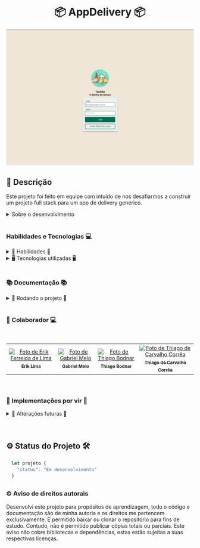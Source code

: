<h1 align="center"> 📦 AppDelivery 📦 </h1>

<div align="center">

![Preview](imagem.png)

</div>

## 📓 Descrição


 Este projeto foi feito em equipe com intuído de nos desafiarmos a construir um projeto full stack para um app de delivery genérico.


<details>
  <summary>Sobre o desenvolvimento</summary>
  <br />

  Utilizamos como base para contração da nossa equipe de desenvolvimento 2 métodos ágeis de desenvolvimento de software, o Scrum e o Kanban. O Scrum foi utilizado para a administração da equipe e das sprints e o Kanban para organizar o projeto.
  Utilizamos para desenvolver tecnologias baseadas em javascript, como React.js para o front end e node.js para o back end. Para o banco de dados utilizamos o MySQL, para a comunicação entre o front e o back utilizamos o ORM Sequelize para construir a API.
  Para a organização do projeto utilizamos o Trello e para a comunicação entre a equipe utilizamos o Discord e o Zoom.

  <br />
</details>
  <br />

### Habilidades e Tecnologias 💻

<details>
  <summary> 🦾 Habilidades 🦾</summary>
  <br />

* Desenvolvimento de aplicações React
* Desenvolvimento de aplicações Node.js
* Modelagem de banco MySQL
* Utilização de ORM Sequelize
* Utilização de bibliotecas de terceiros
* Trabalho em equipe
* Metodologias ágeis
* Utilização de ferramentas de comunicação e organização
* Criatividade
* Resolução de problemas
* Comunicação
* Organização
* Planejamento
* Autonomia

  <br />
</details>

<details>
  <summary> 🖥️ Tecnologias utilizadas 🖥️</summary>
  <br />

* React.js
* Styled Components
* Axios
* React Router
* Redux
* Hooks
* Node.js
* MySQL
* Sequelize
* Trello
* Discord
* Zoom
* Git
* GitHub
* JWT
* Bcrypt
* Docker
* PM2


  <br />
</details>

  <br />

### 📚 Documentação 📚

  <details>
    <summary> 🚀 Rodando o projeto 🚀</summary>
    <br />

  * Clone o repositório com o comando `git clone git@github.com:Erik-EFL/AppDelivery.git`
  * Entre na pasta do projeto com o comando `cd AppDelivery`

  * Para rodar o projeto, você precisará ter instalado em sua máquina o [Node.js](https://nodejs.org/en/), o [Docker](https://www.docker.com/) e caso não queira usar o docker(Recomendo que use) instale o [MySQL](https://www.mysql.com/) e . Caso não tenha, siga os passos de instalação de cada um deles.

  * Para começar vamos executar o comando `npm run docker` para iniciar o container do MySQL.
  * Agora vamos executar o comando `npm run startProject` para instalar as dependências e popular com as tabelas o banco de dados.

  * Agora vamos executar o comando `npm start` dentro da pasta back e front-end.
  * Para isso execute no seu terminal o comando `cd back-end` e depois `npm start` e depois `cd ../front-end` e `npm start`.

  * Agora você pode acessar o projeto no seu navegador através do endereço `http://localhost:3000/`

  <br />
  </details>
<br />


### 🤝 Colaborador 💻

<br />
<table>
  <tr>
      <td align="center">
      <a href="https://github.com/erik-efl">
        <img src="https://avatars.githubusercontent.com/u/56979306?s=400&u=526ff856d28fc3ce1926f51be6aa1f947156b8bb&v=4" width="100px;" alt="Foto de Erik Ferreida de Lima"/><br>
        <sub>
          <b>Erik Lima</b>
        </sub>
      </a>
    </td>
      <td align="center">
      <a href="https://github.com/kingreto1">
        <img src="https://avatars.githubusercontent.com/u/85196393?v=4" width="100px;" alt="Foto de Gabriel Melo"/><br>
        <sub>
          <b>Gabriel Melo</b>
        </sub>
      </a>
    </td>
      <td align="center">
      <a href="https://github.com/Thiago-Bodnar">
        <img src="https://avatars.githubusercontent.com/u/94481341?v=4" width="100px;" alt="Foto de Thiago Bodnar"/><br>
        <sub>
          <b>Thiago Bodnar</b>
        </sub>
      </a>
    </td>
      <td align="center">
      <a href="https://github.com/tcorrea">
        <img src="https://avatars.githubusercontent.com/u/20843662?v=4" width="100px;" alt="Foto de Thiago de Carvalho Corrêa"/><br>
        <sub>
          <b>Thiago de Carvalho Corrêa</b>
        </sub>
      </a>
    </td>
  </tr>
</table>

<br />

##

### 🚩 Implementações por vir 🚩

<details>
  <summary> 📌 Alterações futuras 📌</summary>
  <br />

* Implementação de testes unitários

  <br />
</details>

<br />
<br />

## ⚙️ Status do Projeto 🛠️

  ```js
    let projeto {
      "status": "Em desenvolvimento"
    }
  ```
##

### ©️ Aviso de direitos autorais

Desenvolvi este projeto para propósitos de aprendizagem, todo o código e documentação são de minha autoria e os direitos me pertencem exclusivamente. É permitido baixar ou clonar o repositório para fins de estudo. Contudo, não é permitido publicar cópias totais ou parciais. Este aviso não cobre bibliotecas e dependências, estas estão sujeitas a suas respectivas licenças.
